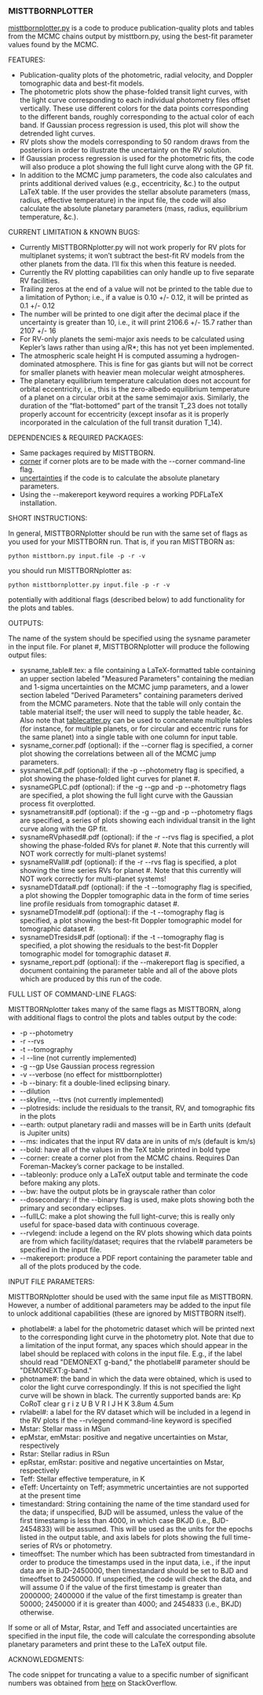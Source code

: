 ### MISTTBORNPLOTTER

[misttbornplotter.py](./misttbornplotter.py) is a code to produce publication-quality plots and tables from the MCMC chains output by misttborn.py, using the best-fit parameter values found by the MCMC.

FEATURES:

- Publication-quality plots of the photometric, radial velocity, and Doppler tomographic data and best-fit models.
- The photometric plots show the phase-folded transit light curves, with the light curve corresponding to each individual photometry files offset vertically. These use different colors for the data points corresponding to the different bands, roughly corresponding to the actual color of each band. If Gaussian process regression is used, this plot will show the detrended light curves.
- RV plots show the models corresponding to 50 random draws from the posteriors in order to illustrate the uncertainty on the RV solution.
- If Gaussian process regression is used for the photometric fits, the code will also produce a plot showing the full light curve  along with the GP fit.
- In addition to the MCMC jump parameters, the code also calculates and prints additional derived values (e.g., eccentricity, &c.) to the output LaTeX table. If the user provides the stellar absolute parameters (mass, radius, effective temperature) in the input file, the code will also calculate the absolute planetary parameters (mass, radius, equilibrium temperature, &c.).

CURRENT LIMITATION & KNOWN BUGS:

- Currently MISTTBORNplotter.py will not work properly for RV plots for multiplanet systems; it won’t subtract the best-fit RV models from the other planets from the data. I’ll fix this when this feature is needed.
- Currently the RV plotting capabilities can only handle up to five separate RV facilities.
- Trailing zeros at the end of a value will not be printed to the table due to a limitation of Python; i.e., if a value is 0.10 +/- 0.12, it will be printed as 0.1 +/- 0.12
- The number will be printed to one digit after the decimal place if the uncertainty is greater than 10, i.e., it will print 2106.6 +/- 15.7 rather than 2107 +/- 16
- For RV-only planets the semi-major axis needs to be calculated using Kepler’s laws rather than using a/R*; this has not yet been implemented. 
- The atmospheric scale height H is computed assuming a hydrogen-dominated atmosphere. This is fine for gas giants but will not be correct for smaller planets with heavier mean molecular weight atmospheres.
- The planetary equilibrium temperature calculation does not account for orbital eccentricity, i.e., this is the zero-albedo equilibrium temperature of a planet on a circular orbit at the same semimajor axis. Similarly, the duration of the “flat-bottomed” part of the transit T_23 does not totally properly account for eccentricity (except insofar as it is properly incorporated in the calculation of the full transit duration T_14).

DEPENDENCIES & REQUIRED PACKAGES:

- Same packages required by MISTTBORN.
- [corner](https://corner.readthedocs.io/en/latest/) if corner plots are to be made with the --corner command-line flag.
- [uncertainties](https://pythonhosted.org/uncertainties/) if the code is to calculate the absolute planetary parameters.
- Using the --makereport keyword requires a working PDFLaTeX installation.

SHORT INSTRUCTIONS:

In general, MISTTBORNplotter should be run with the same set of flags as you used for your MISTTBORN run. That is, if you ran MISTTBORN as:
```
python misttborn.py input.file -p -r -v
```
you should run MISTTBORNplotter as:
```
python misttbornplotter.py input.file -p -r -v
```
potentially with additional flags (described below) to add functionality for the plots and tables.

OUTPUTS:

The name of the system should be specified using the sysname parameter in the input file. For planet #, MISTTBORNplotter will produce the following output files:
- sysname_table#.tex: a file containing a LaTeX-formatted table containing an upper section labeled "Measured Parameters" containing the median and 1-sigma uncertainties on the MCMC jump parameters, and a lower section labeled "Derived Parameters" containing parameters derived from the MCMC parameters. Note that the table will only contain the table material itself; the user will need to supply the table header, &c. Also note that [tablecatter.py](https://github.com/captain-exoplanet/utilities/blob/master/tablecatter.py) can be used to concatenate multiple tables (for instance, for multiple planets, or for circular and eccentric runs for the same planet) into a single table with one column for input table.
- sysname_corner.pdf (optional): if the --corner flag is specified, a corner plot showing the correlations between all of the MCMC jump parameters.
- sysnameLC#.pdf (optional): if the -p --photometry flag is specified, a plot showing the phase-folded light curves for planet #.
- sysnameGPLC.pdf (optional): if the -g --gp and -p --photometry flags are specified, a plot showing the full light curve with the Gaussian process fit overplotted.
- sysnametransit#.pdf (optional): if the -g --gp and -p --photometry flags are specified, a series of plots showing each individual transit in the light curve along with the GP fit.
- sysnameRVphased#.pdf (optional): if the -r --rvs flag is specified, a plot showing the phase-folded RVs for planet #. Note that this currently will NOT work correctly for multi-planet systems!
- sysnameRVall#.pdf (optional): if the -r --rvs flag is specified, a plot showing the time series RVs for planet #. Note that this currently will NOT work correctly for multi-planet systems!
- sysnameDTdata#.pdf (optional): if the -t --tomography flag is specified, a plot showing the Doppler tomographic data in the form of time series line profile residuals from tomographic dataset #.
- sysnameDTmodel#.pdf (optional): if the -t --tomography flag is specified, a plot showing the best-fit Doppler tomographic model for tomographic dataset #. 
- sysnameDTresids#.pdf (optional): if the -t --tomography flag is specified, a plot showing the residuals to the best-fit Doppler tomographic model for tomographic dataset #. 
- sysname_report.pdf (optional): if the --makereport flag is specified, a document containing the parameter table and all of the above plots which are produced by this run of the code.

FULL LIST OF COMMAND-LINE FLAGS:

MISTTBORNplotter takes many of the same flags as MISTTBORN, along with additional flags to control the plots and tables output by the code:    
- -p --photometry
- -r --rvs
- -t --tomography
- -l --line (not currently implemented)
- -g --gp Use Gaussian process regression
- -v --verbose (no effect for misttbornplotter)
- -b --binary: fit a double-lined eclipsing binary.
- --dilution
- --skyline, --ttvs (not currently implemented)
- --plotresids: include the residuals to the transit, RV, and tomographic fits in the plots
- --earth: output planetary radii and masses will be in Earth units (default is Jupiter units)
- --ms: indicates that the input RV data are in units of m/s (default is km/s)
- --bold: have all of the values in the TeX table printed in bold type
- --corner: create a corner plot from the MCMC chains. Requires Dan Foreman-Mackey’s corner package to be installed.
- --tableonly: produce only a LaTeX output table and terminate the code before making any plots.
- --bw: have the output plots be in grayscale rather than color
- --dosecondary: if the --binary flag is used, make plots showing both the primary and secondary eclipses.
- --fullLC: make a plot showing the full light-curve; this is really only useful for space-based data with continuous coverage.
- --rvlegend: include a legend on the RV plots showing which data points are from which facility/dataset; requires that the rvlabel# parameters be specified in the input file.
- --makereport: produce a PDF report containing the parameter table and all of the plots produced by the code.

INPUT FILE PARAMETERS:

MISTTBORNplotter should be used with the same input file as MISTTBORN. However, a number of additional parameters may be added to the input file to unlock additional capabilities (these are ignored by MISTTBORN itself).

- photlabel#: a label for the photometric dataset which will be printed next to the corresponding light curve in the photometry plot. Note that due to a limitation of the input format, any spaces which should appear in the label should be replaced with colons in the input file. E.g., if the label should read "DEMONEXT g-band," the photlabel# parameter should be "DEMONEXT:g-band."
- photname#: the band in which the data were obtained, which is used to color the light curve correspondingly. If this is not specified the light curve will be shown in black. The currently supported bands are: Kp CoRoT clear g r i z U B V R I J H K  3.8um 4.5um
- rvlabel#: a label for the RV dataset which will be included in a legend in the RV plots if the --rvlegend command-line keyword is specified
- Mstar:    Stellar mass in MSun
- epMstar, emMstar:    positive and negative uncertainties on Mstar, respectively
- Rstar:    Stellar radius in RSun
- epRstar, emRstar:    positive and negative uncertainties on Mstar, respectively
- Teff:    Stellar effective temperature, in K
- eTeff:    Uncertainty on Teff; asymmetric uncertainties are not supported at the present time
- timestandard: String containing the name of the time standard used for the data; if unspecified, BJD will be assumed, unless the value of the first timestamp is less than 4000, in which case BKJD (i.e., BJD-2454833) will be assumed. This will be used as the units for the epochs listed in the output table, and axis labels for plots showing the full time-series of RVs or photometry.
- timeoffset: The number which has been subtracted from timestandard in order to produce the timestamps used in the input data, i.e., if the input data are in BJD-2450000, then timestandard should be set to BJD and timeoffset to 2450000. If unspecified, the code will check the data, and will assume 0 if the value of the first timestamp is greater than 2000000; 2400000 if the value of the first timestamp is greater than 50000; 2450000 if it is greater than 4000; and 2454833 (i.e., BKJD) otherwise.

If some or all of Mstar, Rstar, and Teff and associated uncertainties are specified in the input file, the code will calculate the corresponding absolute planetary parameters and print these to the LaTeX output file.

ACKNOWLEDGMENTS:

The code snippet for truncating a value to a specific number of significant numbers was obtained from [here](https://stackoverflow.com/questions/9415939/how-can-i-print-many-significant-figures-in-python) on StackOverflow.
